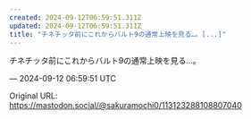 ```yaml
---
created: 2024-09-12T06:59:51.311Z
updated: 2024-09-12T06:59:51.311Z
title: "チネチッタ前にこれからバルト9の通常上映を見る…。[...]"
---
```


<p>チネチッタ前にこれからバルト9の通常上映を見る…。</p>

&mdash; 2024-09-12 06:59:51 UTC

Original URL: https://mastodon.social/@sakuramochi0/113123288108807040
